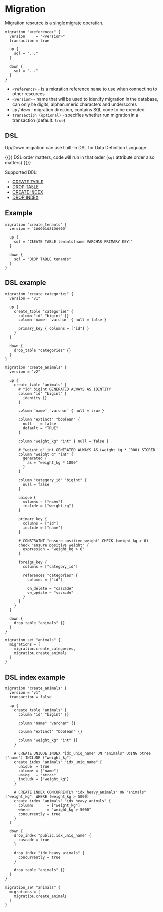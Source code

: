 ---
---

# Migration

Migration resource is a single migrate operation.

```hcl
migration "<reference>" {
  version     = "<version>"
  transaction = true

  up {
	sql = "..."
  }

  down {
	sql = "..."
  }
}
```

- `<reference>` - is a migration reference name to use when connecting to other resources
- `<version>` - name that will be used to identify migration in the database, can only be digits, alphanumeric characters and underscores
- `up` / `down` - migration direction, contains SQL code to be executed
- `transaction (optional)` - specifies whether run migration in a transaction (default: `true`)

## DSL

Up/Down migration can use built-in DSL for Data Definition Language.

{{<hint info>}}
DSL order matters, code will run in that order (`sql` attribute order also matters)
{{</hint>}}

Supported DDL:
- [CREATE TABLE](https://github.com/ohkrab/krab/blob/master/krab/type_ddl_create_table.go#L11)
- [DROP TABLE](https://github.com/ohkrab/krab/blob/master/krab/type_ddl_drop_table.go#L11)
- [CREATE INDEX](https://github.com/ohkrab/krab/blob/master/krab/type_ddl_create_index.go#L11)
- [DROP INDEX](https://github.com/ohkrab/krab/blob/master/krab/type_ddl_drop_index.go#L11)


## Example

```hcl
migration "create_tenants" {
  version = "20060102150405"

  up {
	sql = "CREATE TABLE tenants(name VARCHAR PRIMARY KEY)"
  }

  down {
	sql = "DROP TABLE tenants"
  }
}
```

## DSL example

```hcl
migration "create_categories" {
  version = "v1"

  up {
    create_table "categories" {
	  column "id" "bigint" {}
	  column "name" "varchar" { null = false }

	  primary_key { columns = ["id"] }
	}
  }

  down {
    drop_table "categories" {}
  }
}

migration "create_animals" {
  version = "v2"

  up {
	create_table "animals" {
      # "id" bigint GENERATED ALWAYS AS IDENTITY
	  column "id" "bigint" {
		identity {}
	  }

	  column "name" "varchar" { null = true }
	  
	  column "extinct" "boolean" {
	    null    = false
		default = "TRUE"
	  }

	  column "weight_kg" "int" { null = false }

      # "weight_g" int GENERATED ALWAYS AS (weight_kg * 1000) STORED
	  column "weight_g" "int" {
		generated {
		  as = "weight_kg * 1000" 
		}
	  }

	  column "category_id" "bigint" {
	    null = false
	  }

	  unique {
		columns = ["name"]
		include = ["weight_kg"]
	  }

	  primary_key {
	    columns = ["id"]
		include = ["name"]
	  }

      # CONSTRAINT "ensure_positive_weight" CHECK (weight_kg > 0)
	  check "ensure_positive_weight" {
	    expression = "weight_kg > 0"
	  }

	  foreign_key {
	    columns = ["category_id"]

		references "categories" {
		  columns = ["id"]

		  on_delete = "cascade"
		  on_update = "cascade"
		}
	  }
	}
  }

  down {
    drop_table "animals" {}
  }
}

migration_set "animals" {
  migrations = [
    migration.create_categories,
    migration.create_animals
  ]
}
```

## DSL index example

```hcl
migration "create_animals" {
  version = "v1"
  transaction = false

  up {
	create_table "animals" {
	  column "id" "bigint" {}

	  column "name" "varchar" {}
	  
	  column "extinct" "boolean" {}

	  column "weight_kg" "int" {}
	}

    # CREATE UNIQUE INDEX "idx_uniq_name" ON "animals" USING btree ("name") INCLUDE ("weight_kg")
	create_index "animals" "idx_uniq_name" {
	  unique  = true
	  columns = ["name"]
	  using   = "btree"
	  include = ["weight_kg"]
	}

    # CREATE INDEX CONCURRENTLY "idx_heavy_animals" ON "animals" ("weight_kg") WHERE (weight_kg > 5000)
	create_index "animals" "idx_heavy_animals" {
	  columns      = ["weight_kg"]
	  where        = "weight_kg > 5000"
	  concurrently = true
	}
  }

  down {
    drop_index "public.idx_uniq_name" {
	  cascade = true
	}

    drop_index "idx_heavy_animals" {
	  concurrently = true
	}

    drop_table "animals" {}
  }
}

migration_set "animals" {
  migrations = [
    migration.create_animals
  ]
}
```
